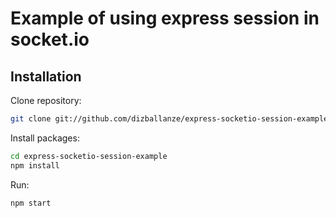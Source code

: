 Example of using express session in socket.io
=============================================

Installation
------------

Clone repository:
```bash
git clone git://github.com/dizballanze/express-socketio-session-example.git
```

Install packages:
```bash
cd express-socketio-session-example
npm install
```

Run:
```bash
npm start
```
